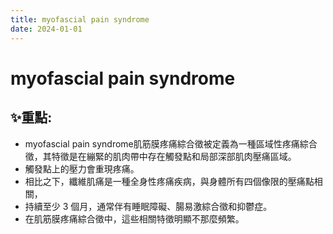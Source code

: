 ```yaml
---
title: myofascial pain syndrome
date: 2024-01-01
---
```

# myofascial pain syndrome

## ✨重點:
- myofascial pain syndrome肌筋膜疼痛綜合徵被定義為一種區域性疼痛綜合徵，其特徵是在繃緊的肌肉帶中存在觸發點和局部深部肌肉壓痛區域。
- 觸發點上的壓力會重現疼痛。
- 相比之下，纖維肌痛是一種全身性疼痛疾病，與身體所有四個像限的壓痛點相關，
- 持續至少 3 個月，通常伴有睡眠障礙、腸易激綜合徵和抑鬱症。
- 在肌筋膜疼痛綜合徵中，這些相關特徵明顯不那麼頻繁。
